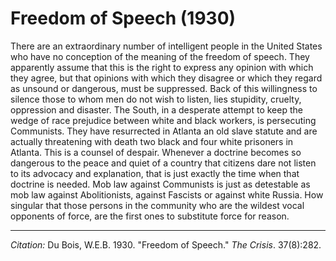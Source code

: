 <!--
title:   Freedom of Speech
author:  Du Bois, W.E.B.
journal: The Crisis
year:    1930
volume:  37
issue:   8
pages:   282
-->

# Freedom of Speech (1930)

There are an extraordinary number of intelligent people in the United States who have no conception of the meaning of the freedom of speech. They apparently assume that this is the right to express any opinion with which they agree, but that opinions with which they disagree or which they regard as unsound or dangerous, must be suppressed. Back of this willingness to silence those to whom men do not wish to listen, lies stupidity, cruelty, oppression and disaster. The South, in a desperate attempt to keep the wedge of race prejudice between white and black workers, is persecuting Communists. They have resurrected in Atlanta an old slave statute and are actually threatening with death two black and four white prisoners in Atlanta. This is a counsel of despair. Whenever a doctrine becomes so dangerous to the peace and quiet of a country that citizens dare not listen to its advocacy and explanation, that is just exactly the time when that doctrine is needed. Mob law against Communists is just as detestable as mob law against Abolitionists, against Fascists or against white Russia. How singular that those persons in the community who are the wildest vocal opponents of force, are the first ones to substitute force for reason. 

______________
*Citation:* Du Bois, W.E.B. 1930. "Freedom of Speech." *The Crisis*. 37(8):282.